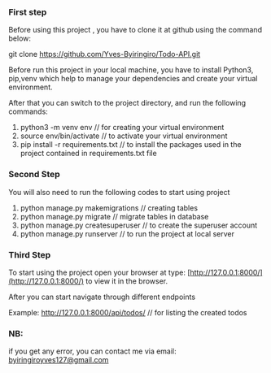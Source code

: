 ### First step

Before  using this project , you have to clone it at github using the command below:

git clone https://github.com/Yves-Byiringiro/Todo-API.git


Before run this project in your local machine, you have to install Python3, pip,venv which help to manage your dependencies and create your virtual environment.

After that you can switch to  the project directory, and run the following commands:

1. python3 -m venv env             // for creating your virtual environment
2. source env/bin/activate              // to activate your virtual environment
3. pip install -r requirements.txt      // to install the packages used in the project contained in   requirements.txt file

### Second Step

You will also need to run the following codes to start using project

1. python manage.py makemigrations             // creating tables 
2. python manage.py migrate                    // migrate tables in database
3. python manage.py createsuperuser            // to create the superuser account
4. python manage.py runserver                 //  to run the project at local server


### Third Step

To start using the project open your browser at type: [http://127.0.0.1:8000/](http://127.0.0.1:8000/) to view it in the browser.

After you can start navigate through different endpoints

Example: http://127.0.0.1:8000/api/todos/          // for listing the created todos


### NB:

if you  get any error, you can contact me via email: byiringiroyves127@gmail.com